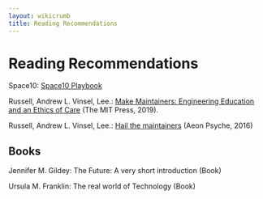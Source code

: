 ```yaml
---
layout: wikicrumb 
title: Reading Recommendations
---
```

# Reading Recommendations

Space10: [Space10 Playbook][1] 

Russell, Andrew L. Vinsel, Lee.: [Make Maintainers: Engineering Education and an Ethics of Care][2] (The MIT Press, 2019).

Russell, Andrew L. Vinsel, Lee.: [Hail the maintainers][3] (Aeon Psyche, 2016)

## Books

Jennifer M. Gildey: The Future: A very short introduction (Book)

Ursula M. Franklin: The real world of Technology (Book)

[1]:	https://de.scribd.com/document/402863566/space-10-playbook
[2]:	https://vtechworks.lib.vt.edu/handle/10919/89518
[3]:	https://aeon.co/essays/innovation-is-overvalued-maintenance-often-matters-more